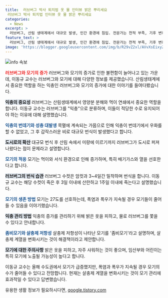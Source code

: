 ```yaml
---
title:  러브버그 박사 퇴치법 옷 물 인터뷰 밝은 뿌리세요
 러브버그 박사 퇴치법 인터뷰 옷 물 밝은 뿌리세요
categories:
  - News
excerpt: >
  러브버그, 산림 생태계에서 대규모 발생, 인간 환경에 침입. 전문가는 천적 부족, 기후 변화 등으로 증가. 3~4일 붙어 다니는 날씨별 모기 행동 관찰. 밝은 색 옷, 물 뿌리기로 예방, 폭염과 폭우가 지속될 경우 모기 생존 어려움 예상. 살충제 저항성으로 좀비모기 등장하며 다양한 인자로 모기를 좋아하는 사람들 확인. ※ 출처: CBS 라디오 <김현정의 뉴스쇼> - 이동규 교수 인터뷰
feature_text: >
  러브버그, 산림 생태계에서 대규모 발생, 인간 환경에 침입. 전문가는 천적 부족, 기후 변화 등으로 증가. 3~4일 붙어 다니는 날씨별 모기 행동 관찰. 밝은 색 옷, 물 뿌리기로 예방, 폭염과 폭우가 지속될 경우 모기 생존 어려움 예상. 살충제 저항성으로 좀비모기 등장하며 다양한 인자로 모기를 좋아하는 사람들 확인. ※ 출처: CBS 라디오 <김현정의 뉴스쇼> - 이동규 교수 인터뷰
image: 'https://blogger.googleusercontent.com/img/b/R29vZ2xl/AVvXsEixyZcFfHzMRdzZMjFBmAUKJYCLCGyLL1o632UiGVXcaFdKo_bkvkuCioo0uUKlGfBVcT3P84aROyZIXSBEx3Aw5nCQ3pTgDom1WDC4m8eifvWiAmWEEVb4x6G_l8C0QH225ldMjyaFvpxGEBGNO37VmDTDMHGhJPq73UglMfDca1-0aw/s1600/blogspot.png'
---
```


<p><img src="https://blogger.googleusercontent.com/img/b/R29vZ2xl/AVvXsEixyZcFfHzMRdzZMjFBmAUKJYCLCGyLL1o632UiGVXcaFdKo_bkvkuCioo0uUKlGfBVcT3P84aROyZIXSBEx3Aw5nCQ3pTgDom1WDC4m8eifvWiAmWEEVb4x6G_l8C0QH225ldMjyaFvpxGEBGNO37VmDTDMHGhJPq73UglMfDca1-0aw/s1600/blogspot.png" alt="info 속보" /></p>

<p><b><span style="color: #ee2323;">러브버그와 모기의 증가</span></b>
러브버그와 모기의 증가로 인한 불편함이 늘어나고 있는 가운데, 이동규 교수는 러브버그와 모기에 대해 다양한 정보를 제공했습니다. 산림생태계에서 중요한 역할을 하는 익충인 러브버그와 모기의 증가에 대한 이야기를 들여다봤습니다. </p>

<p><b><span style="background-color: #21538527;">익충의 중요성</span></b>
러브버그는 산림생태계에서 영양분 분해와 먹이 연쇄에서 중요한 역할을 합니다. 이동규 교수는 러브버그를 "익충"으로 분류하며, 이들이 적당한 수로 유지되어야 하는 이유에 대해 설명했습니다. </p>

<p><b><span style="color: #1a5490;">익충의 번데기와 성충 대발생</span></b>
목멸에 계속되는 가뭄으로 인해 익충이 번데기에서 우화를 할 수 없었고, 그 후 갑작스러운 비로 대규모 번식이 발생했다고 합니다. </p>

<p><b><span style="background-color: #21538527;">도시로의 확산</span></b>
대규모 번식 후 산림 속에서 미량에 이르기까지 러브버그가 도시로 퍼져나왔다는 점이 문제라고 설명합니다. </p>

<p><b><span style="color: #1a5490;">모기의 적응</span></b>
모기는 먹이와 서식 환경으로 인해 증가하며, 특히 배기가스와 열을 선호한다고 합니다. </p>

<p><b><span style="background-color: #21538527;">러브버그의 번식 습관</span></b>
러브버그 수컷은 암컷과 3~4일간 밀착하며 번식을 합니다. 이동규 교수는 해당 수컷이 죽은 후 3일 이내에 산란하고 1주일 이내에 죽는다고 설명했습니다. </p>

<p><b><span style="color: #1a5490;">모기의 생존 방법</span></b>
모기는 27도를 선호하는데, 폭염과 폭우가 지속될 경우 모기들이 줄어들 수 있음을 이야기했습니다.</p>

<p><b><span style="background-color: #21538527;">익충 관리 방법</span></b>
익충의 증가를 관리하기 위해 밝은 옷을 피하고, 물로 러브버그를 쫓을 수 있다고 안내합니다. </p>

<p><b><span style="color: #1a5490;">좀비모기와 살충제 저항성</span></b>
살충제 저항성이 나타난 모기를 '좀비모기'라고 설명하며, 살충제 계열을 변화시키는 것이 해결책이라고 제안합니다.</p>

<p><b><span style="background-color: #21538527;">모기에 대한 주의사항</span></b>
밝은 옷을 피하고, 자주 샤워하는 것이 좋으며, 임산부와 어린이는 특히 모기에 노출될 가능성이 높다고 합니다. </p>

<p>이동규 교수는 올해 수도권에서 모기가 급증했지만, 폭염과 폭우가 지속될 경우 모기의 수가 줄어들 수 있다고 전망합니다. 현재는 살충제 계열을 변화시키는 것이 모기 관리에 효과적일 수 있다고 답변했습니다.</p>
유용한 생활 정보가 필요하시다면, <a href="https://qoogle.tistory.com" rel="dofollow">qoogle.tistory.com</a>


